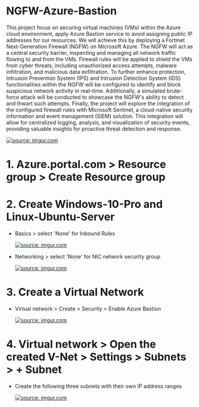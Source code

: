 # NGFW-Azure-Bastion

This project focus on securing virtual machines (VMs) within the Azure cloud environment, apply Azure Bastion service to avoid assigning public IP addresses for our resources. We will achieve this by deploying a Fortinet Next-Generation Firewall (NGFW) on Microsoft Azure.  The NGFW will act as a central security barrier, inspecting and managing all network traffic flowing to and from the VMs.  Firewall rules will be applied to shield the VMs from cyber threats, including unauthorized access attempts, malware infiltration, and malicious data exfiltration.  To further enhance protection, Intrusion Prevention System (IPS) and Intrusion Detection System (IDS) functionalities within the NGFW will be configured to identify and block suspicious network activity in real-time. Additionally, a simulated brute-force attack will be conducted to showcase the NGFW's ability to detect and thwart such attempts. Finally, the project will explore the integration of the configured firewall rules with Microsoft Sentinel, a cloud-native security information and event management (SIEM) solution. This integration will allow for centralized logging, analysis, and visualization of security events, providing valuable insights for proactive threat detection and response.

  <a href="https://imgur.com/HgTstYR"><img src="https://i.imgur.com//HgTstYR.png" title="source: imgur.com" /></a>  

# 1. Azure.portal.com > Resource group > Create Resource group
# 2. Create Windows-10-Pro and Linux-Ubuntu-Server

   - Basics > select 'None' for Inbound Rules

     <a href="https://imgur.com/M3YBYn7"><img src="https://i.imgur.com//M3YBYn7.png" title="source: imgur.com" /></a>  

   - Networking > select 'None' for NIC network security group
  
     <a href="https://imgur.com/mHbMGfb"><img src="https://i.imgur.com//mHbMGfb.png" title="source: imgur.com" /></a>
     
# 3. Create a Virtual Network  

   - Virtual network > Create > Security > Enable Azure Bastion

     <a href="https://imgur.com/DH93PIE"><img src="https://i.imgur.com//DH93PIE.png" title="source: imgur.com" /></a>

# 4. Virtual network > Open the created V-Net > Settings > Subnets > + Subnet

   - Create the following three subnets with their own IP address ranges

     <a href="https://imgur.com/RbQVkK4"><img src="https://i.imgur.com//RbQVkK4.png" title="source: imgur.com" /></a>

     

     





